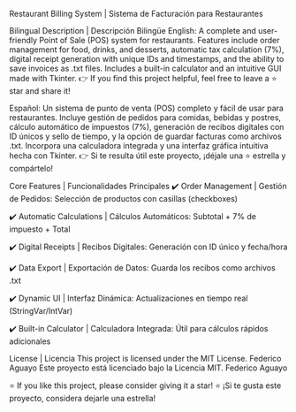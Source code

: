 Restaurant Billing System | Sistema de Facturación para Restaurantes

Bilingual Description | Descripción Bilingüe
English:
A complete and user-friendly Point of Sale (POS) system for restaurants.
Features include order management for food, drinks, and desserts, automatic tax calculation (7%), digital receipt generation with unique IDs and timestamps, and the ability to save invoices as .txt files.
Includes a built-in calculator and an intuitive GUI made with Tkinter.
👉 If you find this project helpful, feel free to leave a ⭐ star and share it!

Español:
Un sistema de punto de venta (POS) completo y fácil de usar para restaurantes.
Incluye gestión de pedidos para comidas, bebidas y postres, cálculo automático de impuestos (7%), generación de recibos digitales con ID únicos y sello de tiempo, y la opción de guardar facturas como archivos .txt.
Incorpora una calculadora integrada y una interfaz gráfica intuitiva hecha con Tkinter.
👉 Si te resulta útil este proyecto, ¡déjale una ⭐ estrella y compártelo!

Core Features | Funcionalidades Principales
✔️ Order Management | Gestión de Pedidos: Selección de productos con casillas (checkboxes)

✔️ Automatic Calculations | Cálculos Automáticos: Subtotal + 7% de impuesto + Total

✔️ Digital Receipts | Recibos Digitales: Generación con ID único y fecha/hora

✔️ Data Export | Exportación de Datos: Guarda los recibos como archivos .txt

✔️ Dynamic UI | Interfaz Dinámica: Actualizaciones en tiempo real (StringVar/IntVar)

✔️ Built-in Calculator | Calculadora Integrada: Útil para cálculos rápidos adicionales


License | Licencia
This project is licensed under the MIT License. Federico Aguayo
Este proyecto está licenciado bajo la Licencia MIT. Federico Aguayo

⭐ If you like this project, please consider giving it a star!
⭐ ¡Si te gusta este proyecto, considera dejarle una estrella!
